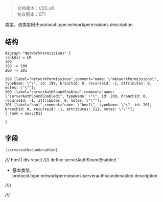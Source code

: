 # <!-- md:samp NetworkPermissions -->

> 文档版本：r/20_u8<br/>协议版本：671

<!-- md:samp NetworkPermissions -->类型。该类型用于protocol.type.networkpermissions.description

## 结构

```viz
digraph "NetworkPermissions" {
rankdir = LR
199
199 -> 200
200 -> 201

199 [label="NetworkPermissions",comment="name: \"NetworkPermissions\", typeName: \"\", id: 199, branchId: 0, recurseId: -1, attributes: 0, notes: \"\""];
200 [label="serverAuthSoundEnabled",comment="name: \"serverAuthSoundEnabled\", typeName: \"\", id: 200, branchId: 0, recurseId: -1, attributes: 0, notes: \"\""];
201 [label="bool",comment="name: \"bool\", typeName: \"\", id: 201, branchId: 0, recurseId: -1, attributes: 512, notes: \"\""];
{ rank = max;201}

}

```

## 字段

```title='NetworkPermissions'
[serverauthsoundenabled]
```

/// html | div.result
//// define
serverAuthSoundEnabled：<!-- md:samp bool -->

- 基本类型。protocol.type.networkpermissions.serverauthsoundenabled.description


////

///

